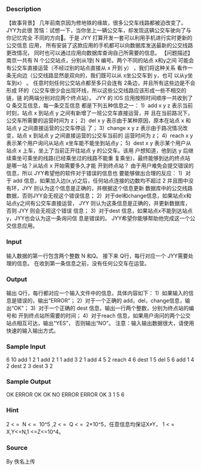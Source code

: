 
### Description
【故事背景】 
几年前南京因为修地铁的缘故，很多公交车线路都被迫改变了。JYY为此很
苦恼：试想一下，当你坐上一辆公交车，却发现这辆公交车驶向了与你记忆完全
不同的方向。于是 JYY 打算开发一套可以利用手机进行实时更新的公交信息
应用， 所有安装了这款应用的手机都可以向数据库发送最新的公交线路更改情况，
同时也可以通过应用向数据库查询自己所需要的信息。 
【问题描述】 
南京一共有 N 个公交站点，分别从1到 N 编号。两个不同的站点 x和y之间
可能会有公交车直接运营（不经过别的站点直接从 x 开到 y） ，我们将这种关系
看作一条无向边（公交线路显然是双向的，我们既可以从 x坐公交车到 y，也可
以从y坐车到x） 。 
任意时刻任何公交站点都至多只会连有 2条边，并且所有这些边是不会形成
环的（公交车很少会出现环线，所以这些公交线路应该形成一些不相交的链，链
的两端分别对应两个终点站）。 
JYY 的 IOS 应用按照时间顺序一共收到了 Q 条交互信息，每一条交互信息
都是下列五种信息之一： 
1)  add x y z 
表示当前时刻，站点 x 到站点 y 之间有新增了一班公交车直接运营，并
且在当前路况下，公交车所需要的运营时间为 z； 
2)  del x y 
表示由于某种原因，原本在站点 x 和站点 y 之间直接运营的公交车停运
了； 
3)  change x y z 
表示由于路况情况改变，站点 x 到站点 y 之间直接运营的公交车当前的
运营时间为 z； 
4)  reach x y 
表示某个用户询问从站点 x坐车能不能坐到站点y； 
5)  dest x y 
表示某个用户从站点 x 上车，坐上了当前正开往站点 y 的公交车。该用
户想知道，他到达 y 后继续乘坐可乘坐的线路(已经乘坐过的线路不能重
复乘坐)，最终能够到达的终点站是哪一站？从站点 x 开始需要多久才能
开到终点站？ 
由于用户难免会提交错误的信息，所以 JYY希望他的软件对于错误的信息也
要能够做出合理的反应： 
1)  对于 add 信息，如果加入边(x,y)之后，任何站点连接的边数均不超过 2
并且图中没有环，JYY 则认为这个信息是正确的，并根据这个信息更新
数据库中的公交线路数据，否则JYY会无视这个错误信息； 
2)  对于del和change信息，如果站点x和站点y之间有公交车直接运营， JYY
则认为这条信息是正确的，并更新数据库，否则 JYY 则会无视这个错误
信息； 
3)  对于dest 信息，如果站点x不能到达站点 y，JYY也会认为这一条询问信
息是错误的。 
JYY希望你能够帮助他完成这一个公交信息应用。
### Input
输入数据的第一行包含两个整数 N 和Q。 
接下来 Q行，每行对应一个 JYY需要处理的信息。 
在收到第一条信息之前，没有任何公交车在运营。
### Output
输出 Q行，每行都对应一个输入文件中的信息，具体内容如下： 
1)  如果输入的信息是错误的，输出“ERROR”； 
2)  对于一个正确的 add，del，change信息，输出“OK”； 
3)  对于一个正确的 dest 信息，输出一行两个整数，分别为终点站的编号和
开到终点站所需要的时间； 
4)  对于reach 信息，如果用户询问的两个公交站点相互可达，输出“YES”，
否则输出“NO”。 
注意：输入输出数据很大，请使用快速的输入输出方式。
### Sample Input
6 10
add 1 2 1
add 2 1 1
add 3 2 1
add 4 5 2
reach 4 6
dest 1 5
del 5 6
add 1 4 2
dest 2 3
dest 3 2
### Sample Output
OK
ERROR
OK
OK
NO
ERROR
ERROR
OK
3 1
5 6

### Hint
2 < =  N < =  10^5 ,2 < =  Q < =  2×10^5，任意信息均保证X≠Y，
1 < = X,Y<=N,1 <=Z<=10^4。
### Source
By 佚名上传